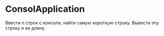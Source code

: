 # ConsolApplication
Ввести n строк с консоли, найти самую короткую строку. Вывести эту строку и ее длину.
